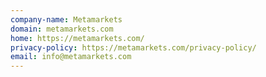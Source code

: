 ```yaml
---
company-name: Metamarkets
domain: metamarkets.com
home: https://metamarkets.com/
privacy-policy: https://metamarkets.com/privacy-policy/
email: info@metamarkets.com
---
```




